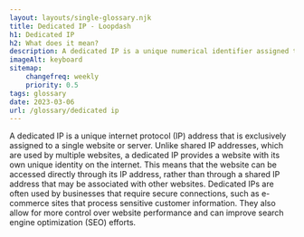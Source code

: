 ```yaml
--- 
layout: layouts/single-glossary.njk
title: Dedicated IP - Loopdash
h1: Dedicated IP
h2: What does it mean?
description: A dedicated IP is a unique numerical identifier assigned to a specific website hosted on a server, allowing for secure and reliable access to the site without interference from other websites sharing the same IP address.
imageAlt: keyboard
sitemap:
	changefreq: weekly
	priority: 0.5
tags: glossary
date: 2023-03-06
url: /glossary/dedicated ip
---
```


A dedicated IP is a unique internet protocol (IP) address that is exclusively assigned to a single website or server. Unlike shared IP addresses, which are used by multiple websites, a dedicated IP provides a website with its own unique identity on the internet. This means that the website can be accessed directly through its IP address, rather than through a shared IP address that may be associated with other websites. Dedicated IPs are often used by businesses that require secure connections, such as e-commerce sites that process sensitive customer information. They also allow for more control over website performance and can improve search engine optimization (SEO) efforts.
